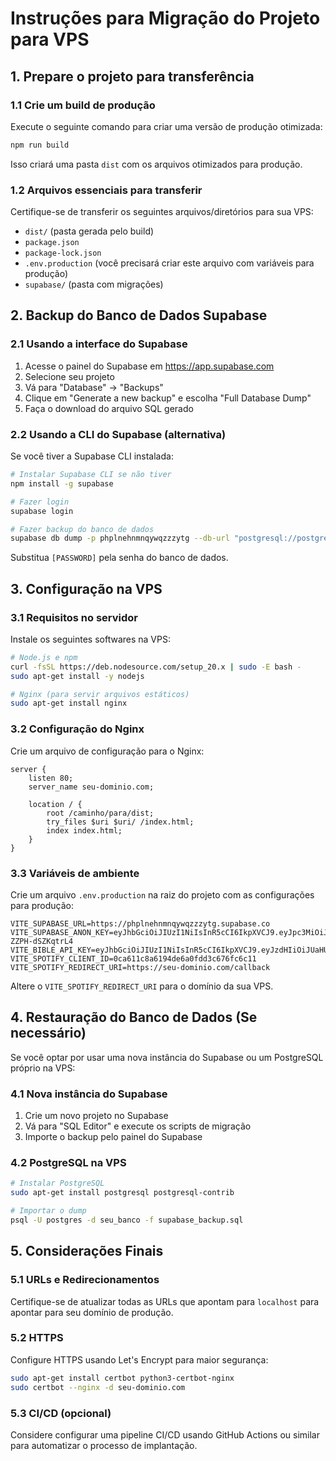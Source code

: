 # Instruções para Migração do Projeto para VPS

## 1. Prepare o projeto para transferência

### 1.1 Crie um build de produção
Execute o seguinte comando para criar uma versão de produção otimizada:

```bash
npm run build
```

Isso criará uma pasta `dist` com os arquivos otimizados para produção.

### 1.2 Arquivos essenciais para transferir
Certifique-se de transferir os seguintes arquivos/diretórios para sua VPS:

- `dist/` (pasta gerada pelo build)
- `package.json`
- `package-lock.json`
- `.env.production` (você precisará criar este arquivo com variáveis para produção)
- `supabase/` (pasta com migrações)

## 2. Backup do Banco de Dados Supabase

### 2.1 Usando a interface do Supabase
1. Acesse o painel do Supabase em https://app.supabase.com
2. Selecione seu projeto
3. Vá para "Database" → "Backups"
4. Clique em "Generate a new backup" e escolha "Full Database Dump"
5. Faça o download do arquivo SQL gerado

### 2.2 Usando a CLI do Supabase (alternativa)
Se você tiver a Supabase CLI instalada:

```bash
# Instalar Supabase CLI se não tiver
npm install -g supabase

# Fazer login
supabase login

# Fazer backup do banco de dados
supabase db dump -p phplnehnmnqywqzzzytg --db-url "postgresql://postgres:[PASSWORD]@db.phplnehnmnqywqzzzytg.supabase.co:5432/postgres" > supabase_backup.sql
```

Substitua `[PASSWORD]` pela senha do banco de dados.

## 3. Configuração na VPS

### 3.1 Requisitos no servidor
Instale os seguintes softwares na VPS:

```bash
# Node.js e npm
curl -fsSL https://deb.nodesource.com/setup_20.x | sudo -E bash -
sudo apt-get install -y nodejs

# Nginx (para servir arquivos estáticos)
sudo apt-get install nginx
```

### 3.2 Configuração do Nginx
Crie um arquivo de configuração para o Nginx:

```
server {
    listen 80;
    server_name seu-dominio.com;

    location / {
        root /caminho/para/dist;
        try_files $uri $uri/ /index.html;
        index index.html;
    }
}
```

### 3.3 Variáveis de ambiente
Crie um arquivo `.env.production` na raiz do projeto com as configurações para produção:

```
VITE_SUPABASE_URL=https://phplnehnmnqywqzzzytg.supabase.co
VITE_SUPABASE_ANON_KEY=eyJhbGciOiJIUzI1NiIsInR5cCI6IkpXVCJ9.eyJpc3MiOiJzdXBhYmFzZSIsInJlZiI6InBocGxuZWhubW5xeXdxenp6eXRnIiwicm9sZSI6ImFub24iLCJpYXQiOjE3NDEwMDkxMDIsImV4cCI6MjA1NjU4NTEwMn0.sHzQyQTLe_KR4ZK_pRji7SHXLjmY-ZZPH-dSZKqtrL4 
VITE_BIBLE_API_KEY=eyJhbGciOiJIUzI1NiIsInR5cCI6IkpXVCJ9.eyJzdHIiOiJUaHUgTWFyIDEzIDIwMjUgMDE6NDc6MzUgR01UKzAwMDAuZ3VzdGF2b2hlbnJpcXVlbWQ0QGdtYWlsLmNvbSIsImlhdCI6MTc0MTgzMDQ1NX0.2ErPmj2iYcpJeVNmkO9a8qqEX5fO8iEvAgPkjTEL8lU
VITE_SPOTIFY_CLIENT_ID=0ca611c8a6194de6a0fdd3c676fc6c11
VITE_SPOTIFY_REDIRECT_URI=https://seu-dominio.com/callback
```

Altere o `VITE_SPOTIFY_REDIRECT_URI` para o domínio da sua VPS.

## 4. Restauração do Banco de Dados (Se necessário)

Se você optar por usar uma nova instância do Supabase ou um PostgreSQL próprio na VPS:

### 4.1 Nova instância do Supabase
1. Crie um novo projeto no Supabase
2. Vá para "SQL Editor" e execute os scripts de migração
3. Importe o backup pelo painel do Supabase

### 4.2 PostgreSQL na VPS
```bash
# Instalar PostgreSQL
sudo apt-get install postgresql postgresql-contrib

# Importar o dump
psql -U postgres -d seu_banco -f supabase_backup.sql
```

## 5. Considerações Finais

### 5.1 URLs e Redirecionamentos
Certifique-se de atualizar todas as URLs que apontam para `localhost` para apontar para seu domínio de produção.

### 5.2 HTTPS
Configure HTTPS usando Let's Encrypt para maior segurança:

```bash
sudo apt-get install certbot python3-certbot-nginx
sudo certbot --nginx -d seu-dominio.com
```

### 5.3 CI/CD (opcional)
Considere configurar uma pipeline CI/CD usando GitHub Actions ou similar para automatizar o processo de implantação. 
